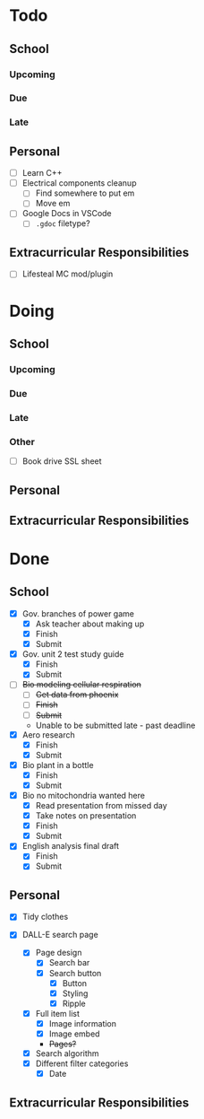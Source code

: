 # Todo

## School

### Upcoming

### Due

### Late

## Personal

- [ ] Learn C++
- [ ] Electrical components cleanup
    - [ ] Find somewhere to put em
    - [ ] Move em
- [ ] Google Docs in VSCode
    - [ ] `.gdoc` filetype?

## Extracurricular Responsibilities

- [ ] Lifesteal MC mod/plugin

# Doing

## School

### Upcoming

### Due

### Late

### Other

- [ ] Book drive SSL sheet

## Personal

## Extracurricular Responsibilities

# Done

## School

- [x] Gov. branches of power game
    - [x] Ask teacher about making up
    - [x] Finish
    - [x] Submit
- [x] Gov. unit 2 test study guide
    - [x] Finish
    - [x] Submit
- [ ] ~~Bio modeling cellular respiration~~
    - [ ] ~~Get data from phoenix~~
    - [ ] ~~Finish~~
    - [ ] ~~Submit~~
    - Unable to be submitted late - past deadline
- [x] Aero research
    - [x] Finish
    - [x] Submit
- [x] Bio plant in a bottle
    - [x] Finish
    - [x] Submit
- [x] Bio no mitochondria wanted here
    - [x] Read presentation from missed day
    - [x] Take notes on presentation
    - [x] Finish
    - [x] Submit
- [x] English analysis final draft
    - [x] Finish
    - [x] Submit

## Personal

- [x] Tidy clothes

- [x] DALL-E search page
    - [x] Page design
        - [x] Search bar
        - [x] Search button
            - [x] Button
            - [x] Styling
            - [x] Ripple
    - [x] Full item list
        - [x] Image information
        - [x] Image embed
        - ~~Pages?~~
    - [x] Search algorithm
    - [x] Different filter categories
        - [x] Date

## Extracurricular Responsibilities
